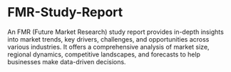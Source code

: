 # FMR-Study-Report
An FMR (Future Market Research) study report provides in-depth insights into market trends, key drivers, challenges, and opportunities across various industries. It offers a comprehensive analysis of market size, regional dynamics, competitive landscapes, and forecasts to help businesses make data-driven decisions.
